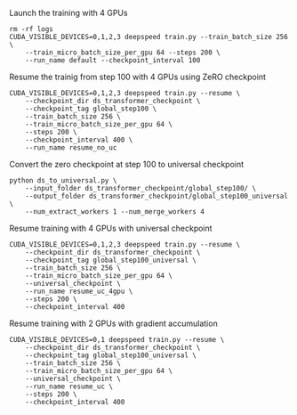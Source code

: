 

Launch the training with 4 GPUs
```
rm -rf logs
CUDA_VISIBLE_DEVICES=0,1,2,3 deepspeed train.py --train_batch_size 256 \
    --train_micro_batch_size_per_gpu 64 --steps 200 \
    --run_name default --checkpoint_interval 100 
```
Resume the trainig from step 100 with 4 GPUs using ZeRO checkpoint
```
CUDA_VISIBLE_DEVICES=0,1,2,3 deepspeed train.py --resume \
    --checkpoint_dir ds_transformer_checkpoint \
    --checkpoint_tag global_step100 \
    --train_batch_size 256 \
    --train_micro_batch_size_per_gpu 64 \
    --steps 200 \
    --checkpoint_interval 400 \
    --run_name resume_no_uc
```

Convert the zero checkpoint at step 100 to universal checkpoint
```
python ds_to_universal.py \
    --input_folder ds_transformer_checkpoint/global_step100/ \
    --output_folder ds_transformer_checkpoint/global_step100_universal \
    --num_extract_workers 1 --num_merge_workers 4  
```

Resume training with 4 GPUs with universal checkpoint
```
CUDA_VISIBLE_DEVICES=0,1,2,3 deepspeed train.py --resume \
    --checkpoint_dir ds_transformer_checkpoint \
    --checkpoint_tag global_step100_universal \
    --train_batch_size 256 \
    --train_micro_batch_size_per_gpu 64 \
    --universal_checkpoint \
    --run_name resume_uc_4gpu \
    --steps 200 \
    --checkpoint_interval 400 
```

Resume training with 2 GPUs with gradient accumulation
```
CUDA_VISIBLE_DEVICES=0,1 deepspeed train.py --resume \
    --checkpoint_dir ds_transformer_checkpoint \
    --checkpoint_tag global_step100_universal \
    --train_batch_size 256 \
    --train_micro_batch_size_per_gpu 64 \
    --universal_checkpoint \
    --run_name resume_uc \
    --steps 200 \
    --checkpoint_interval 400 
```

